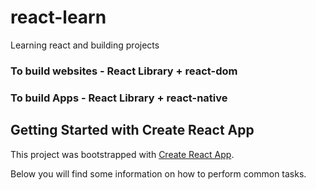 # react-learn
Learning react and building projects 

### To build websites - React Library + react-dom
### To build Apps - React Library + react-native


## Getting Started with Create React App
This project was bootstrapped with [Create React App](https://github.com/facebook/create-react-app).

Below you will find some information on how to perform common tasks.